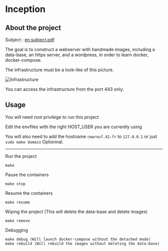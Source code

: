 # Inception


## About the project

Subject : [en.subject.pdf](https://github.com/C-Chafik/Inception/files/9983179/en.subject.pdf)

The goal is to construct a webserver with handmade images, including a data-base, an https server, and a wordpress, in order to learn docker, docker-compose.

The infrastructure must be a look-like of this picture.


![Infrastructure](https://user-images.githubusercontent.com/76008303/201162614-d3660e52-dac1-4e47-82dc-95dff4726862.png)

You can access the infrastructure from the port 443 only.

## Usage

You will need root privilege to run this project

Edit the envfiles with the right HOST_USER you are currently using

You will also need to add the hostname ```cmarouf.42.fr``` to ```127.0.0.1```
or just ```sudo make domain``` Optionnal.

----

Run the project

```
make
```

Pause the containers
```
make stop
```

Resume the containers
```
make resume
```

Wiping the project (This will delete the data-base and delete images)
```
make remove
```

Debugging
```
make debug (Will launch docker-compose without the detached mode)
make rebuild (Will rebuild the images without deleting the data-base)
```

